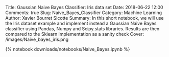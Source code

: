 Title: Gaussian Naive Bayes Classifier: Iris data set
Date: 2018-06-22 12:00
Comments: true
Slug: Naive_Bayes_Classifier
Category: Machine Learning
Author: Xavier Bourret Sicotte
Summary: In this short notebook, we will use the Iris dataset example and implement instead a Gaussian Naive Bayes classifier using Pandas, Numpy and Scipy.stats libraries. Results are then compared to the Sklearn implementation as a sanity check 
Cover: /images/Naive_bayes_iris.png

{% notebook downloads/notebooks/Naive_Bayes.ipynb %}
